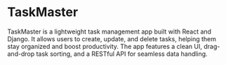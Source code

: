 # TaskMaster
TaskMaster is a lightweight task management app built with React and Django. It allows users to create, update, and delete tasks, helping them stay organized and boost productivity. The app features a clean UI, drag-and-drop task sorting, and a RESTful API for seamless data handling.
